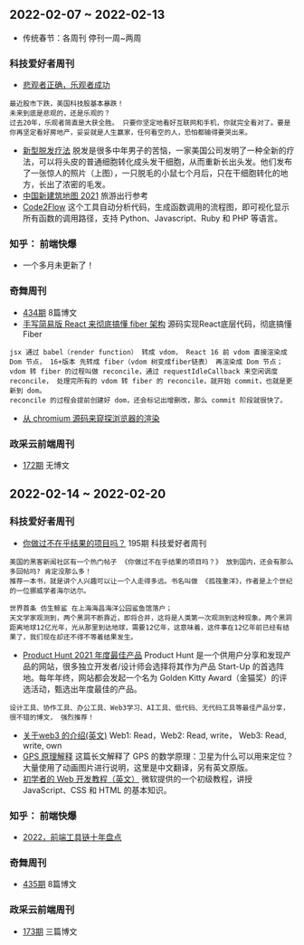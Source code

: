 ## 2022-02-07 ~ 2022-02-13
*  传统春节：各周刊 停刊一周~两周

### 科技爱好者周刊
* [悲观者正确，乐观者成功](https://github.com/ruanyf/weekly/blob/master/docs/issue-194.md)
```
最近股市下跌，美国科技股基本暴跌！
未来到底是悲观的，还是乐观的？
过去20年，乐观者简直是大获全胜。 只要你坚定地看好互联网和手机，你就完全看对了。要是你再坚定看好房地产，妥妥就是人生赢家，任何看空的人，恐怕都输得要哭出来。
```
* [新型脱发疗法](https://newatlas.com/medical/dnovos-baldness-treatment-direct-hair-regrowth/) 脱发是很多中年男子的苦恼，一家美国公司发明了一种全新的疗法，可以将头皮的普通细胞转化成头发干细胞，从而重新长出头发。他们发布了一张惊人的照片（上图），一只脱毛的小鼠七个月后，只在干细胞转化的地方，长出了浓密的毛发。
* [中国新建筑地图 2021](https://mp.weixin.qq.com/s/wGpTLRn4B-Lc5dmHgAp_ng) 旅游出行参考
* [Code2Flow](https://github.com/scottrogowski/code2flow) 这个工具自动分析代码，生成函数调用的流程图，即可视化显示所有函数的调用路径，支持 Python、Javascript、Ruby 和 PHP 等语言。

### 知乎： 前端快爆
* 一个多月未更新了！


### 奇舞周刊
* [434期](https://weekly.75.team/issue434.html) 8篇博文
* [手写简易版 React 来彻底搞懂 fiber 架构](https://mp.weixin.qq.com/s/sy5ZoXu09_bwhDUb1TcLvw) 源码实现React底层代码，彻底搞懂Fiber
```
jsx 通过 babel（render function） 转成 vdom， React 16 前 vdom 直接渲染成 Dom 节点， 16+版本 先转成 fiber（vdom 树变成fiber链表） 再渲染成 Dom 节点；
vdom 转 fiber 的过程叫做 reconcile，通过 requestIdleCallback 来空闲调度 reconcile， 处理完所有的 vdom 转 fiber 的 reconcile，就开始 commit，也就是更新到 dom。
reconcile 的过程会提前创建好 dom，还会标记出增删改，那么 commit 阶段就很快了。
```
* [从 chromium 源码来窥探浏览器的渲染](https://mp.weixin.qq.com/s/r1nAcEkEoE1D7CgQwqSe2Q)
### 政采云前端周刊
* [172期](https://weekly.zoo.team/detail/172) 无博文


## 2022-02-14 ~ 2022-02-20
### 科技爱好者周刊
* [你做过不在乎结果的项目吗？](https://github.com/ruanyf/weekly/blob/master/docs/issue-195.md) 195期 科技爱好者周刊
```
美国的黑客新闻社区有一个热门帖子 《你做过不在乎结果的项目吗？》 放到国内，还会有那么多回帖吗? 肯定没那么多！
推荐一本书，就是讲个人兴趣可以让一个人走得多远。书名叫做 《孤筏重洋》，作者是上个世纪的一位挪威学者海尔达尔。

世界首条 仿生鲸鲨 在上海海昌海洋公园鲨鱼馆落户；
天文学家观测到，两个黑洞不断靠近，即将合并，这将是人类第一次观测到这种现象。两个黑洞距离地球12亿光年，光从那里到达地球，需要12亿年，这意味着，这件事在12亿年前已经有结果了，我们现在却还不得不等着结果发生。
```
* [Product Hunt 2021 年度最佳产品](https://mayandev.top/2022/02/10/tool/product-2021/) Product Hunt 是一个供用户分享和发现产品的网站，很多独立开发者/设计师会选择将其作为产品 Start-Up 的首选阵地。每年年终，网站都会发起一个名为 Golden Kitty Award（金猫奖）的评选活动，甄选出年度最佳的产品。
```
设计工具、协作工具、办公工具、Web3学习、AI工具、低代码、无代码工具等最佳产品分享， 很不错的博文， 强烈推荐！
```
* [关于web3 的介绍(英文)](https://www.odysseydao.com/articles/what-is-web3) Web1: Read，Web2: Read, write， Web3: Read, write, own
* [GPS 原理解释](https://pages.longtian.info/gps/) 这篇长文解释了 GPS 的数学原理：卫星为什么可以用来定位？大量使用了动画图片进行说明，这里是中文翻译，另有英文原版。
* [初学者的 Web 开发教程（英文）](https://microsoft.github.io/Web-Dev-For-Beginners/#/) 微软提供的一个初级教程，讲授 JavaScript、CSS 和 HTML 的基本知识。

### 知乎： 前端快爆
* [2022，前端工具链十年盘点](https://zhuanlan.zhihu.com/p/462985064)

### 奇舞周刊
* [435期](https://weekly.75.team/issue435.html) 8篇博文

### 政采云前端周刊
* [173期](https://weekly.zoo.team/detail/173) 三篇博文 